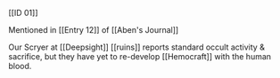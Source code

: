 [[ID 01]]

Mentioned in [[Entry 12]] of [[Aben's Journal]]

Our Scryer at [[Deepsight]] [[ruins]] reports standard occult activity & sacrifice, but they have yet to re-develop [[Hemocraft]] with the human blood.